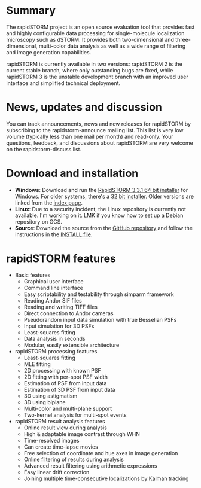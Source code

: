 # Summary

The rapidSTORM project is an open source evaluation tool that provides fast and highly configurable data processing for single-molecule localization microscopy such as dSTORM. It provides both two-dimensional and three-dimensional, multi-color data analysis as well as a wide range of filtering and image generation capabilities.

rapidSTORM is currently available in two versions: rapidSTORM 2 is the current stable branch, where only outstanding bugs are fixed, while rapidSTORM 3 is the unstable development branch with an improved user interface and simplified technical deployment.

# News, updates and discussion

You can track announcements, news and new releases for rapidSTORM by subscribing to the rapidstorm-announce mailing list. This list is very low volume (typically less than one mail per month) and read-only. Your questions, feedback, and discussions about rapidSTORM are very welcome on the rapidstorm-discuss list.

# Download and installation

  * **Windows**: Download and run the [RapidSTORM 3.3.1 64 bit installer](https://storage.googleapis.com/rapidstorm/rapidstorm-3.3.1-win64.exe) for Windows. For older systems, there's a [32 bit installer](https://storage.googleapis.com/rapidstorm/rapidstorm-3.3.1-win32.exe). Older versions are linked from the [index page](http://storage.googleapis.com/rapidstorm).
  * **Linux**: Due to a security incident, the Linux repository is currently not available. I'm working on it. LMK if you know how to set up a Debian repository on GCS.
  * **Source**: Download the source from the [GitHub repository](https://github.com/stevewolter/rapidSTORM) and follow the instructions in the [INSTALL file](https://github.com/stevewolter/rapidSTORM/blob/master/INSTALL).

# rapidSTORM features

  * Basic features
    * Graphical user interface
    * Command line interface
    * Easy scriptability and testability through simparm framework
    * Reading Andor SIF files
    * Reading and writing TIFF files
    * Direct connection to Andor cameras
    * Pseudorandom input data simulation with true Besselian PSFs
    * Input simulation for 3D PSFs
    * Least-squares fitting
    * Data analysis in seconds
    * Modular, easily extensible architecture
  * rapidSTORM processing features
    * Least-squares fitting
    * MLE fitting
    * 2D processing with known PSF
    * 2D fitting with per-spot PSF width
    * Estimation of PSF from input data
    * Estimation of 3D PSF from input data
    * 3D using astigmatism
    * 3D using biplane
    * Multi-color and multi-plane support
    * Two-kernel analysis for multi-spot events
  * rapidSTORM result analysis features
    * Online result view during analysis
    * High & adaptable image contrast through WHN
    * Time-resolved images
    * Can create time-lapse movies
    * Free selection of coordinate and hue axes in image generation
    * Online filtering of results during analysis
    * Advanced result filtering using arithmetic expressions
    * Easy linear drift correction
    * Joining multiple time-consecutive localizations by Kalman tracking

